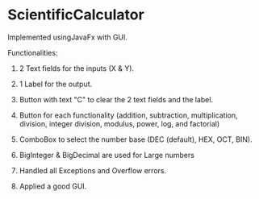 # ScientificCalculator

Implemented usingJavaFx with GUI.

Functionalities:

1. 2 Text fields for the inputs (X & Y).

2. 1 Label for the output.

3. Button with text "C" to clear the 2 text fields and the label.

4. Button for each functionality (addition, subtraction, multiplication, division, integer division, modulus, power, log, and factorial)

5. ComboBox to select the number base (DEC (default), HEX, OCT, BIN).

6. BigInteger & BigDecimal are used for Large numbers

7. Handled all Exceptions and Overflow errors.

8. Applied a good GUI.
